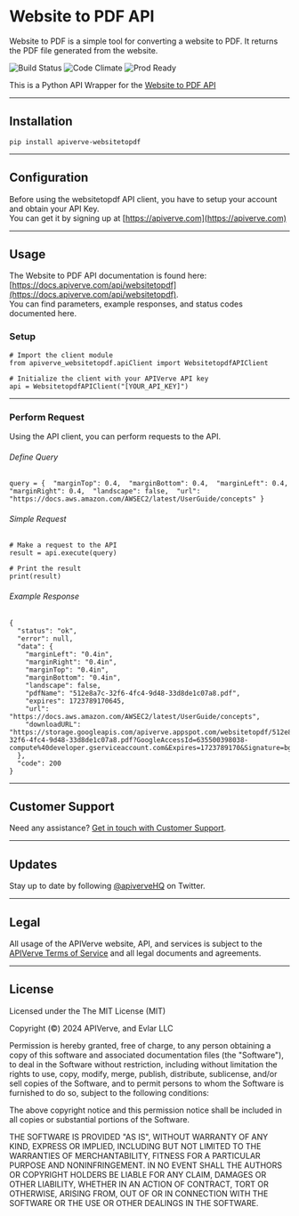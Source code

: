 Website to PDF API
============

Website to PDF is a simple tool for converting a website to PDF. It returns the PDF file generated from the website.

![Build Status](https://img.shields.io/badge/build-passing-green)
![Code Climate](https://img.shields.io/badge/maintainability-B-purple)
![Prod Ready](https://img.shields.io/badge/production-ready-blue)

This is a Python API Wrapper for the [Website to PDF API](https://apiverve.com/marketplace/api/websitetopdf)

---

## Installation
	pip install apiverve-websitetopdf

---

## Configuration

Before using the websitetopdf API client, you have to setup your account and obtain your API Key.  
You can get it by signing up at [https://apiverve.com](https://apiverve.com)

---

## Usage

The Website to PDF API documentation is found here: [https://docs.apiverve.com/api/websitetopdf](https://docs.apiverve.com/api/websitetopdf).  
You can find parameters, example responses, and status codes documented here.

### Setup

```
# Import the client module
from apiverve_websitetopdf.apiClient import WebsitetopdfAPIClient

# Initialize the client with your APIVerve API key
api = WebsitetopdfAPIClient("[YOUR_API_KEY]")
```

---


### Perform Request
Using the API client, you can perform requests to the API.

###### Define Query

```
query = {  "marginTop": 0.4,  "marginBottom": 0.4,  "marginLeft": 0.4,  "marginRight": 0.4,  "landscape": false,  "url": "https://docs.aws.amazon.com/AWSEC2/latest/UserGuide/concepts" }
```

###### Simple Request

```
# Make a request to the API
result = api.execute(query)

# Print the result
print(result)
```

###### Example Response

```
{
  "status": "ok",
  "error": null,
  "data": {
    "marginLeft": "0.4in",
    "marginRight": "0.4in",
    "marginTop": "0.4in",
    "marginBottom": "0.4in",
    "landscape": false,
    "pdfName": "512e8a7c-32f6-4fc4-9d48-33d8de1c07a8.pdf",
    "expires": 1723789170645,
    "url": "https://docs.aws.amazon.com/AWSEC2/latest/UserGuide/concepts",
    "downloadURL": "https://storage.googleapis.com/apiverve.appspot.com/websitetopdf/512e8a7c-32f6-4fc4-9d48-33d8de1c07a8.pdf?GoogleAccessId=635500398038-compute%40developer.gserviceaccount.com&Expires=1723789170&Signature=bgLti%2FSsLz%2BCmsv2LK77sezP%2FDyhlOr5haK6SMZUAuuL5F8ZtRmXDSQGlpYe4jvpauUPSF5MeW%2Bs%2B1D7o3DqX1rh7NQ1h8ct1qG5th0qWlchqPolP%2BxkpWVib6NAWmfRx3LeepgIYs%2BezwYUIMFgoLoXj3p3lEcyCTv9dlZGV9MdZfoDoJSKc2xAMBEXj6nRCMCBRBLLVgpycxGh3qhJrWEET%2FbkxaEcQ1QbYVTYC5V1fGaEJyTKjJc0JySuoGM0lvatqjJ5%2BHDDKLedjh718Qyr1caiq52vcFH4sIlF9%2B0mse%2FCtmRsVL0Nb8udKnLODBo9CmcJmvKAkWqquMljIQ%3D%3D"
  },
  "code": 200
}
```

---

## Customer Support

Need any assistance? [Get in touch with Customer Support](https://apiverve.com/contact).

---

## Updates
Stay up to date by following [@apiverveHQ](https://twitter.com/apiverveHQ) on Twitter.

---

## Legal

All usage of the APIVerve website, API, and services is subject to the [APIVerve Terms of Service](https://apiverve.com/terms) and all legal documents and agreements.

---

## License
Licensed under the The MIT License (MIT)

Copyright (&copy;) 2024 APIVerve, and Evlar LLC

Permission is hereby granted, free of charge, to any person obtaining a copy of this software and associated documentation files (the "Software"), to deal in the Software without restriction, including without limitation the rights to use, copy, modify, merge, publish, distribute, sublicense, and/or sell copies of the Software, and to permit persons to whom the Software is furnished to do so, subject to the following conditions:

The above copyright notice and this permission notice shall be included in all copies or substantial portions of the Software.

THE SOFTWARE IS PROVIDED "AS IS", WITHOUT WARRANTY OF ANY KIND, EXPRESS OR IMPLIED, INCLUDING BUT NOT LIMITED TO THE WARRANTIES OF MERCHANTABILITY, FITNESS FOR A PARTICULAR PURPOSE AND NONINFRINGEMENT. IN NO EVENT SHALL THE AUTHORS OR COPYRIGHT HOLDERS BE LIABLE FOR ANY CLAIM, DAMAGES OR OTHER LIABILITY, WHETHER IN AN ACTION OF CONTRACT, TORT OR OTHERWISE, ARISING FROM, OUT OF OR IN CONNECTION WITH THE SOFTWARE OR THE USE OR OTHER DEALINGS IN THE SOFTWARE.